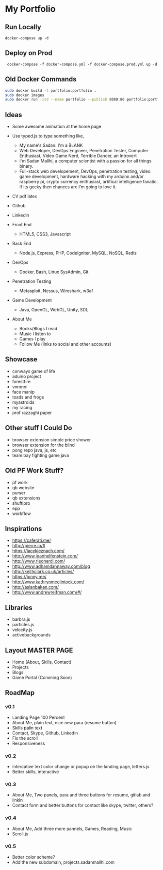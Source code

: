 # My Portfolio

## Run Locally
`docker-compose up -d`

## Deploy on Prod
` docker-compose -f docker-compose.yml -f docker-compose.prod.yml up -d`

## Old Docker Commands
  ``` bash
  sudo docker build -t portfolio:portfolio .
  sudo docker images
  sudo docker run -itd --name portfolio --publish 8080:80 portfolio:portfolio
  ```

## Ideas 
  - Some awesome animation at the home page
  - Use typed.js to type something like,
	  - My name's Sadan. I'm a BLANK
	  - Web Developer, DevOps Engineer, Penetration Tester, Computer Enthusiast, Video Game Nerd, Terrible Dancer, an Introvert
    - I'm Sadan Mallhi, a computer scientist with a passion for all things binary. 
    - Full-stack web developement, DevOps, penetration testing, video game development, hardware hacking with my arduino and/or raspberry pi, crypto currency enthusiast, artifical intelligence fanatic. If its geeky then chances are I'm going to love it.

  - CV pdf latex
  - Github
  - Linkedin

  - Front End
    - HTML5, CSS3, Javascript

  - Back End
    - Node.js, Express, PHP, CodeIgniter, MySQL, NoSQL, Redis

  - DevOps
    - Docker, Bash, Linux SysAdmin, Git 

  - Penetration Testing
    - Metasploit, Nessus, Wireshark, w3af

  - Game Development
    - Java, OpenGL, WebGL, Unity, SDL

  - About Me
    - Books/Blogs I read
    - Music I listen to
    - Games I play
    - Follow Me (links to social and other accounts)

## Showcase
  - conways game of life
  - aduino project
  - forestfire
  - voronoi
  - face manip
  - toads and frogs
  - myastroids
  - my racing
  - prof razzaghi paper

## Other stuff I Could Do 
  - browser extension simple price shower
  - browser extension for the blind
  - pong repo java, js, etc
  - team bay fighting game java

## Old PF Work Stuff?
  - pf work
  - qb website
  - purser
  - qb extensions
  - shuftipro
  - epp
  - workflow

## Inspirations
  - https://caferati.me/
  - http://pierre.io/#
  - https://jacekjeznach.com/
  - http://www.jeanhelfenstein.com/
  - http://www.rleonardi.com/
  - http://www.adhamdannaway.com/blog
  - http://keithclark.co.uk/articles/
  - https://jonny.me/
  - http://www.kathrynmcclintock.com/
  - http://aslanbakan.com/
  - http://www.andrewreifman.com/#/

## Libraries
  - barbra.js
  - particles.js
  - velocity.js
  - activebackgrounds

## Layout MASTER PAGE
  - Home (About, Skills, Contact)
  - Projects
  - Blogs
  - Game Portal (Comming Soon)

## RoadMap

### v0.1
  - Landing Page 100 Percent 
  - About Me, plain text, nice new para (resume button)
  - Skills palin text
  - Contact, Skype, Github, Linkedin
  - Fix the scroll
  - Responsiveness

### v0.2
  - Intercative text color change or popup on the landing page, letters.js
  - Better skills, interactive

### v0.3
  - About Me, Two panels, para and three buttons for resume, gitlab and linkin
  - Contact form and better buttons for contact like skype, twitter, others?

### v0.4
  - About Me, Add three more pannels, Games, Reading, Music
  - Scroll.js

### v0.5
  - Better color scheme?
  - Add the new subdomain, projects.sadanmallhi.com

